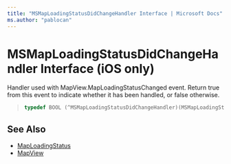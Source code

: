 ```yaml
---
title: "MSMapLoadingStatusDidChangeHandler Interface | Microsoft Docs"
ms.author: "pablocan"
---
```


# MSMapLoadingStatusDidChangeHandler Interface (iOS only)

Handler used with MapView.MapLoadingStatusChanged event. Return true from this event to indicate whether it has been handled, or false otherwise.

>```objectivec
> typedef BOOL (^MSMapLoadingStatusDidChangeHandler)(MSMapLoadingStatus)
>```

## See Also

* [MapLoadingStatus](../MapLoadingStatus-enumeration.md)
* [MapView](../MapView-class.md)